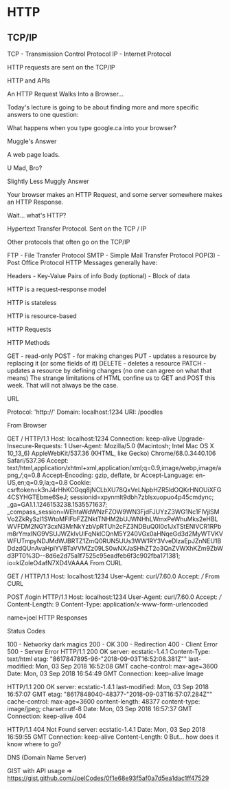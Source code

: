 # HTTP

## TCP/IP

TCP - Transmission Control Protocol
IP - Internet Protocol

HTTP requests are sent on the TCP/IP



HTTP and APIs

An HTTP Request Walks Into a Browser...

Today's lecture is going to be about finding more and more specific answers to one question:

What happens when you type google.ca into your browser?

Muggle's Answer

A web page loads.

U Mad, Bro?

Slightly Less Muggly Answer

Your browser makes an HTTP Request, and some server somewhere makes an HTTP Response.

Wait... what's HTTP?

Hypertext Transfer Protocol. Sent on the TCP / IP

Other protocols that often go on the TCP/IP

FTP - File Transfer Protocol
SMTP - Simple Mail Transfer Protocol
POP(3) - Post Office Protocol
HTTP Messages generally have:

Headers - Key-Value Pairs of info
Body (optional) - Block of data

HTTP is a request-response model

HTTP is stateless

HTTP is resource-based

HTTP Requests

HTTP Methods

GET - read-only
POST - for making changes
PUT - updates a resource by replacing it (or some fields of it)
DELETE - deletes a resource
PATCH - updates a resource by defining changes (no one can agree on what that means)
The strange limitations of HTML confine us to GET and POST this week. That will not always be the case.

URL

Protocol: 'http://' Domain: localhost:1234 URI: /poodles

From Browser

GET / HTTP/1.1
Host: localhost:1234
Connection: keep-alive
Upgrade-Insecure-Requests: 1
User-Agent: Mozilla/5.0 (Macintosh; Intel Mac OS X 10_13_6) AppleWebKit/537.36 (KHTML, like Gecko) Chrome/68.0.3440.106 Safari/537.36
Accept: text/html,application/xhtml+xml,application/xml;q=0.9,image/webp,image/apng,*/*;q=0.8
Accept-Encoding: gzip, deflate, br
Accept-Language: en-US,en;q=0.9,la;q=0.8
Cookie: csrftoken=k3nJ4rHhKCGqq8jNCLbXU78QxVeLNpbHZR5ldOQKrHNOUiXFG4CSYHGTEbme6SeJ; sessionid=xpynmlt9dbh7zblsxuopuo4p45cmdync; _ga=GA1.1.1246153238.1535571637; _compass_session=WEhtaWdWNzFZOW9WN3FjdFJUYzZ3WG1Nc1FlVjlSMVo2ZkRySzI1SWtoMFlFbFZZNktTNHM2bUJWNHhLWmxPeWhuMks2eHBLWVFDM2NGY3cxN3MrNkYzbVpRTUh2cFZ3NDBuQ0I0c1JxTStENlVCR1RPbm8rYmxlNG9VSUJWZkIvUlFqNklCQnM5Y240VGx0aHNqeGd3d2MyWTVKVWFUTmpyNDJMdWJBRTZ1ZmQ0RUN5UUs3WW1RY3VveDlzaEpJZnNEU1BDdzdQUnAvaHpIYVBTaVVMZz09LS0wNXJaSHhZT2o3QnZVWXhKZm9ZbWd3PT0%3D--8d6e2d75a1f7525c95eadfeb6f3c902fba171381; io=klZoleO4afN7XD4VAAAA
From CURL

GET / HTTP/1.1
Host: localhost:1234
User-Agent: curl/7.60.0
Accept: */*
From CURL

POST /login HTTP/1.1
Host: localhost:1234
User-Agent: curl/7.60.0
Accept: */*
Content-Length: 9
Content-Type: application/x-www-form-urlencoded

name=joel
HTTP Responses

Status Codes

100 - Networky dark magics
200 - OK
300 - Redirection
400 - Client Error
500 - Server Error
HTTP/1.1 200 OK
server: ecstatic-1.4.1
Content-Type: text/html
etag: "8617847895-96-"2018-09-03T16:52:08.381Z""
last-modified: Mon, 03 Sep 2018 16:52:08 GMT
cache-control: max-age=3600
Date: Mon, 03 Sep 2018 16:54:49 GMT
Connection: keep-alive
Image

HTTP/1.1 200 OK
server: ecstatic-1.4.1
last-modified: Mon, 03 Sep 2018 16:57:07 GMT
etag: "8617848040-48377-"2018-09-03T16:57:07.284Z""
cache-control: max-age=3600
content-length: 48377
content-type: image/jpeg; charset=utf-8
Date: Mon, 03 Sep 2018 16:57:37 GMT
Connection: keep-alive
404

HTTP/1.1 404 Not Found
server: ecstatic-1.4.1
Date: Mon, 03 Sep 2018 16:59:55 GMT
Connection: keep-alive
Content-Length: 0
But... how does it know where to go?

DNS (Domain Name Server)

GIST with API usage => https://gist.github.com/JoelCodes/0f1e68e93f5af0a7d5ea1dac1ff47529